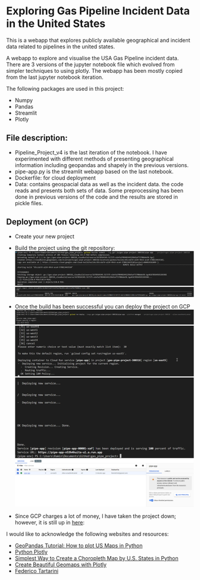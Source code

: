 # Exploring Gas Pipeline Incident Data in the United States

This is a webapp that explores publicly available geographical and incident data related to pipelines in the united states.

A webapp to explore and visualise the USA Gas Pipeline incident data. There are 3 versions of the jupyter notebook file which evolved from simpler techniques to using plotly. The webapp has been mostly copied from the last jupyter notebook iteration.

The following packages are used in this project:

- Numpy
- Pandas
- Streamlit
- Plotly

## File description:

- Pipeline_Project_v4 is the last iteration of the notebook. I have experimented with different methods of presenting geographical information including geopandas and shapely in the previous versions. 
- pipe-app.py is the streamlit webapp based on the last notebook.
- Dockerfile: for cloud deployment
- Data: contains geospacial data as well as the incident data. the code reads and presents both sets of data. Some preprocessing has been done in previous versions of the code and the results are stored in pickle files. 

## Deployment (on GCP)
- Create your new project

- Build the project using the git repository: 
![Build](Build.png)
![Build2](Build2.png)

- Once the build has been successful you can deploy the project on GCP
![Deploy1](Deploy1.png)
![Deploy2](Deploy2.png)
![Deploy3](Deploy3.png)
![Deploy4](Deploy4.png)

- Since GCP charges a lot of money, I have taken the project down; however, it is still up in [here](https://gas-pipe-project.herokuapp.com/): 

I would like to acknowledge the following websites and resources:
- [GeoPandas Tutorial: How to plot US Maps in Python](https://jcutrer.com/python/learn-geopandas-plotting-usmaps)
- [Python Plotly](https://zacks.one/python-plotly/)
- [Simplest Way to Create a Choropleth Map by U.S. States in Python](https://towardsdatascience.com/simplest-way-of-creating-a-choropleth-map-by-u-s-states-in-python-f359ada7735e)
- [Create Beautiful Geomaps with Plotly](https://medium.com/analytics-vidhya/plotly-for-geomaps-bb75d1de189f)
- [Federico Tartarini](https://github.com/FedericoTartarini/streamlit-cloud-run-youtube)